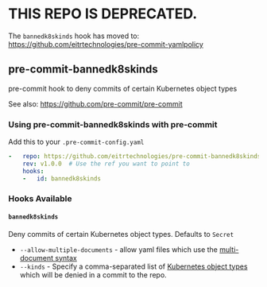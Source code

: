 # THIS REPO IS DEPRECATED.
The `bannedk8skinds` hook has moved to: <https://github.com/eitrtechnologies/pre-commit-yamlpolicy>

## pre-commit-bannedk8skinds
pre-commit hook to deny commits of certain Kubernetes object types

See also: <https://github.com/pre-commit/pre-commit>

### Using pre-commit-bannedk8skinds with pre-commit

Add this to your `.pre-commit-config.yaml`

```yaml
-   repo: https://github.com/eitrtechnologies/pre-commit-bannedk8skinds
    rev: v1.0.0  # Use the ref you want to point to
    hooks:
    -   id: bannedk8skinds
```

### Hooks Available

#### `bannedk8skinds`
Deny commits of certain Kubernetes object types. Defaults to `Secret`
  - `--allow-multiple-documents` - allow yaml files which use the
    [multi-document syntax](http://www.yaml.org/spec/1.2/spec.html#YAML)
  - `--kinds` - Specify a comma-separated list of
    [Kubernetes object types](https://git.k8s.io/community/contributors/devel/sig-architecture/api-conventions.md#types-kinds)
    which will be denied in a commit to the repo.
